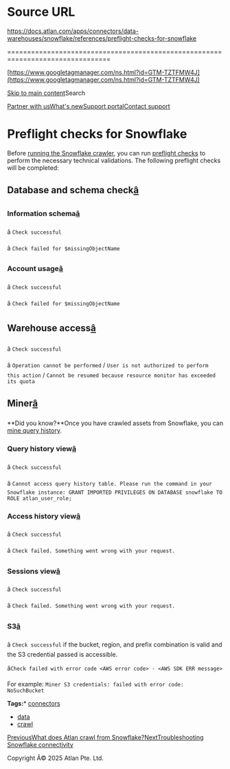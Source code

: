# Source URL
https://docs.atlan.com/apps/connectors/data-warehouses/snowflake/references/preflight-checks-for-snowflake

================================================================================

<!--
canonical: https://docs.atlan.com/apps/connectors/data-warehouses/snowflake/references/preflight-checks-for-snowflake
link-alternate: https://docs.atlan.com/apps/connectors/data-warehouses/snowflake/references/preflight-checks-for-snowflake
meta-description: Before [running the Snowflake crawler](/apps/connectors/data-warehouses/snowflake/how-tos/crawl-snowflake), you can run [preflight checks](/product/conne.
meta-docsearch:docusaurus_tag: docs-default-current
meta-docsearch:language: en
meta-docsearch:version: current
meta-docusaurus_locale: en
meta-docusaurus_tag: docs-default-current
meta-docusaurus_version: current
meta-generator: Docusaurus v3.8.1
meta-og-description: Before [running the Snowflake crawler](/apps/connectors/data-warehouses/snowflake/how-tos/crawl-snowflake), you can run [preflight checks](/product/conne.
meta-og-locale: en
meta-og-title: Preflight checks for Snowflake | Atlan Documentation
meta-og-url: https://docs.atlan.com/apps/connectors/data-warehouses/snowflake/references/preflight-checks-for-snowflake
meta-twitter:card: summary_large_image
meta-viewport: width=device-width,initial-scale=1
title: Preflight checks for Snowflake | Atlan Documentation
-->

[https://www.googletagmanager.com/ns.html?id=GTM-TZTFMW4J](https://www.googletagmanager.com/ns.html?id=GTM-TZTFMW4J)

[Skip to main content](#__docusaurus_skipToContent_fallback)Search

[Partner with us](https://docs.google.com/forms/d/e/1FAIpQLScuAIhCm2GS7YFstrOjawbP8J7PUmOynQo7wI2yGCcCyEcVSw/viewform)[What's new](https://shipped.atlan.com/)[Support portal](https://atlan.zendesk.com/auth/v2/login/signin?return_to=https%3A%2F%2Fatlan.zendesk.com%2Fhc%2Fen-us&theme=hc&locale=en-us&brand_id=1900000425113&auth_origin=1900000425113%2Cfalse%2Ctrue)[Contact support](/support/submit-request)

Preflight checks for Snowflake
==============================

Before [running the Snowflake crawler](/apps/connectors/data-warehouses/snowflake/how-tos/crawl-snowflake), you can run [preflight checks](/product/connections/concepts/what-are-preflight-checks) to perform the necessary technical validations. The following preflight checks will be completed:

Database and schema check[â](#database-and-schema-check "Direct link to Database and schema check")
-----------------------------------------------------------------------------------------------------

### Information schema[â](#information-schema "Direct link to Information schema")

â `Check successful`

â `Check failed for $missingObjectName`

### Account usage[â](#account-usage "Direct link to Account usage")

â `Check successful`

â `Check failed for $missingObjectName`

Warehouse access[â](#warehouse-access "Direct link to Warehouse access")
--------------------------------------------------------------------------

â `Check successful`

â `Operation cannot be performed` / `User is not authorized to perform this action` / `Cannot be resumed because resource monitor has exceeded its quota`

Miner[â](#miner "Direct link to Miner")
-----------------------------------------

**Did you know?**Once you have crawled assets from Snowflake, you can [mine query history](/apps/connectors/data-warehouses/snowflake/how-tos/mine-snowflake).

### Query history view[â](#query-history-view "Direct link to Query history view")

â `Check successful`

â `Cannot access query history table. Please run the command in your Snowflake instance: GRANT IMPORTED PRIVILEGES ON DATABASE snowflake TO ROLE atlan_user_role;`

### Access history view[â](#access-history-view "Direct link to Access history view")

â `Check successful`

â `Check failed. Something went wrong with your request.`

### Sessions view[â](#sessions-view "Direct link to Sessions view")

â `Check successful`

â `Check failed. Something went wrong with your request.`

### S3[â](#s3 "Direct link to S3")

â `Check successful` if the bucket, region, and prefix combination is valid and the S3 credential passed is accessible.

â`Check failed with error code <AWS error code> - <AWS SDK ERR message>`

For example: `Miner S3 credentials: failed with error code: NoSuchBucket`

**Tags:*** [connectors](/tags/connectors)
* [data](/tags/data)
* [crawl](/tags/crawl)

[PreviousWhat does Atlan crawl from Snowflake?](/apps/connectors/data-warehouses/snowflake/references/what-does-atlan-crawl-from-snowflake)[NextTroubleshooting Snowflake connectivity](/apps/connectors/data-warehouses/snowflake/troubleshooting/troubleshooting-snowflake-connectivity)

Copyright Â© 2025 Atlan Pte. Ltd.

